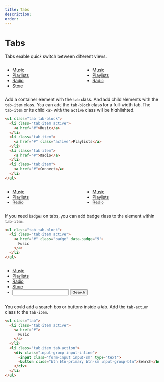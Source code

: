 ```yaml
---
title: Tabs
description: 
order: 
---
```


# Tabs

Tabs enable quick switch between different views.

 
<div class="docs-demo columns">
  <div class="column col-6 col-sm-12">
    <ul class="tab">
      <li class="tab-item active"><a href="#tabs">Music</a></li>
      <li class="tab-item"><a href="#tabs">Playlists</a></li>
      <li class="tab-item"><a href="#tabs">Radio</a></li>
      <li class="tab-item"><a href="#tabs">Store</a></li>
    </ul>
  </div>
  <div class="column col-6 col-sm-12">
    <ul class="tab tab-block">
      <li class="tab-item active"><a href="#tabs">Music</a></li>
      <li class="tab-item"><a href="#tabs">Playlists</a></li>
      <li class="tab-item"><a href="#tabs">Radio</a></li>
    </ul>
  </div>
</div>

Add a container element with the `tab` class. And add child elements with the `tab-item` class. You can add the `tab-block` class for a full-width tab. The `tab-item` or its child `<a>` with the `active` class will be highlighted.

```html
<ul class="tab tab-block">
  <li class="tab-item active">
    <a href="#">Music</a>
  </li>
  <li class="tab-item">
    <a href="#" class="active">Playlists</a>
  </li>
  <li class="tab-item">
    <a href="#">Radio</a>
  </li>
  <li class="tab-item">
    <a href="#">Connect</a>
  </li>
</ul>

```

 
<div class="docs-demo columns">
  <div class="column col-sm-12">
    <ul class="tab">
      <li class="tab-item active"><a class="badge" href="#tabs" data-badge="999">Music</a></li>
      <li class="tab-item"><a href="#tabs">Playlists</a></li>
      <li class="tab-item"><a href="#tabs">Radio</a></li>
    </ul>
  </div>
  <div class="column col-sm-12">
    <ul class="tab tab-block">
      <li class="tab-item active"><a class="badge" href="#tabs" data-badge="9">Music</a></li>
      <li class="tab-item"><a class="badge" href="#tabs" data-badge="99">Playlists</a></li>
      <li class="tab-item"><a href="#tabs">Radio</a></li>
    </ul>
  </div>
</div>

If you need `badges` on tabs, you can add badge class to the element within `tab-item`.

```html
<ul class="tab tab-block">
  <li class="tab-item active">
    <a href="#" class="badge" data-badge="9">
      Music
    </a>
  </li>
</ul>

```

 
<div class="docs-demo columns">
  <div class="column col-12">
    <ul class="tab">
      <li class="tab-item active"><a href="#tabs">Music<span class="btn btn-clear"></span></a></li>
      <li class="tab-item"><a href="#tabs">Playlists</a></li>
      <li class="tab-item"><a href="#tabs">Radio</a></li>
      <li class="tab-item"><a href="#tabs">Store</a></li>
      <li class="tab-item tab-action">
        <div class="input-group input-inline">
          <input class="form-input input-sm" type="text">
          <button class="btn btn-primary btn-sm input-group-btn">Search</button>
        </div>
      </li>
    </ul>
  </div>
</div>

 You could add a search box or buttons inside a tab. Add the `tab-action` class to the `tab-item`.

```html
<ul class="tab">
  <li class="tab-item active">
    <a href="#">
      Music
    </a>
  </li>
  <li class="tab-item tab-action">
    <div class="input-group input-inline">
      <input class="form-input input-sm" type="text">
      <button class="btn btn-primary btn-sm input-group-btn">Search</button>
    </div>
  </li>
</ul>
```